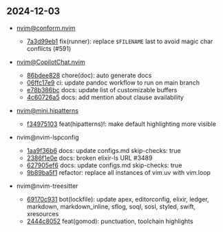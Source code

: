 ## 2024-12-03

* nvim@conform.nvim
  - [7a3d99eb1](https://github.com/stevearc/conform.nvim/commit/7a3d99eb151e636670ce4842ab073d7485f7bc61) fix(runner): replace `$FILENAME` last to avoid magic char conflicts (#591)

* nvim@CopilotChat.nvim
  - [86bdee828](https://github.com/CopilotC-Nvim/CopilotChat.nvim/commit/86bdee82848955641e14930e0593820cf9b161bf) chore(doc): auto generate docs
  - [06ffc17e9](https://github.com/CopilotC-Nvim/CopilotChat.nvim/commit/06ffc17e993a06374235c5f35678e8f154cf89ad) ci: update pandoc workflow to run on main branch
  - [e78b386bc](https://github.com/CopilotC-Nvim/CopilotChat.nvim/commit/e78b386bcd945b1bf821c47a50752425bdb5c42f) docs: update list of customizable buffers
  - [4c60726a5](https://github.com/CopilotC-Nvim/CopilotChat.nvim/commit/4c60726a58ef4d744c150d13ffef186d00edf4ed) docs: add mention about clause availability

* nvim@mini.hipatterns
  - [f34975103](https://github.com/echasnovski/mini.hipatterns/commit/f34975103a38b3f608219a1324cdfc58ea660b8b) feat(hipatterns)!: make default highlighting more visible

* nvim@nvim-lspconfig
  - [1aa9f36b6](https://github.com/neovim/nvim-lspconfig/commit/1aa9f36b6d542dafc0b4a38c48969d036003b00a) docs: update configs.md skip-checks: true
  - [2386f1e0e](https://github.com/neovim/nvim-lspconfig/commit/2386f1e0e1a99c944617f8b6a8088c95b806505c) docs: broken elixir-ls URL #3489
  - [627905ef6](https://github.com/neovim/nvim-lspconfig/commit/627905ef6aabd99b31f369c33cd802a73144479c) docs: update configs.md skip-checks: true
  - [9b89ba5f1](https://github.com/neovim/nvim-lspconfig/commit/9b89ba5f158f73779cd58d0bb2783dfb40b28b0e) refactor: replace all instances of vim.uv with vim.loop

* nvim@nvim-treesitter
  - [69170c931](https://github.com/nvim-treesitter/nvim-treesitter/commit/69170c93149ddb71a22bd954514806395c430c02) bot(lockfile): update apex, editorconfig, elixir, ledger, markdown, markdown_inline, sflog, soql, sosl, styled, swift, xresources
  - [2444c8052](https://github.com/nvim-treesitter/nvim-treesitter/commit/2444c8052f2edbaaa92c0131cec77a63658ccc47) feat(gomod): punctuation, toolchain highlights